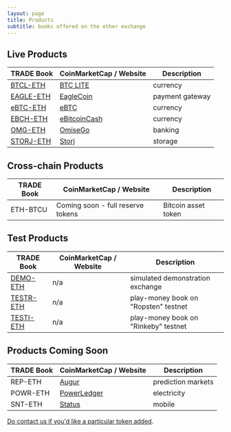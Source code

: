 ```yaml
---
layout: page
title: Products
subtitle: books offered on the other exchange
---
```


## Live Products

|TRADE Book|CoinMarketCap / Website|Description|
|------|----|----|
|[BTCL-ETH](http://ubitok.io/exchange/?pairId=BTCL-ETH)|[BTC LITE](http://btclite.org/)|currency|
|[EAGLE-ETH](http://ubitok.io/exchange/?pairId=EAGLE-ETH)|[EagleCoin](https://eaglepay.io/)|payment gateway|
|[eBTC-ETH](http://ubitok.io/exchange/?pairId=eBTC-ETH)|[eBTC](https://coinmarketcap.com/currencies/ebtcnew/)|currency|
|[EBCH-ETH](http://ubitok.io/exchange/?pairId=EBCH-ETH)|[eBitcoinCash](https://coinmarketcap.com/currencies/ebitcoin-cash/)|currency|
|[OMG-ETH](http://ubitok.io/exchange/?pairId=OMG-ETH)|[OmiseGo](https://coinmarketcap.com/assets/omisego/)|banking|
|[STORJ-ETH](http://ubitok.io/exchange/?pairId=STORJ-ETH)|[Storj](https://coinmarketcap.com/assets/storj/)|storage|


## Cross-chain Products

|TRADE Book|CoinMarketCap / Website|Description|
|------|----|----|
|ETH-BTCU|Coming soon - full reserve tokens|Bitcoin asset token|

## Test Products

|TRADE Book|CoinMarketCap / Website|Description|
|------|----|----|
|[DEMO-ETH](../exchange/?pairId=DEMO-ETH&vu=1)|n/a|simulated demonstration exchange|
|[TESTR-ETH](../exchange/?pairId=TESTR-ETH&vu=1)|n/a|play-money book on "Ropsten" testnet|
|[TESTI-ETH](../exchange/?pairId=TESTI-ETH&vu=1)|n/a|play-money book on "Rinkeby" testnet|

## Products Coming Soon

|TRADE Book|CoinMarketCap / Website|Description|
|------|----|----|
|REP-ETH|[Augur](https://coinmarketcap.com/assets/augur/)|prediction markets|
|POWR-ETH|[PowerLedger](https://coinmarketcap.com/currencies/power-ledger/)|electricity|
|SNT-ETH|[Status](https://coinmarketcap.com/assets/status/)|mobile|

[Do contact us if you'd like a particular token added](/help/listing-a-token/).
